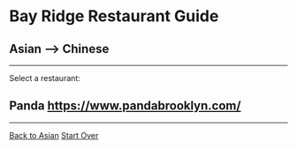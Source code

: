 # Bay Ridge Restaurant Guide
## Asian --> Chinese
---
Select a restaurant:
## Panda https://www.pandabrooklyn.com/
---
[Back to Asian](asian.md)  [Start Over](../home.md)
